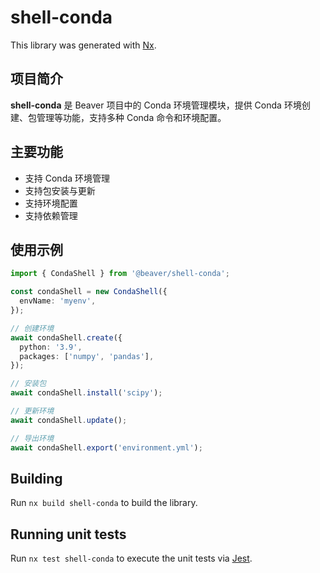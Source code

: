 # shell-conda

This library was generated with [Nx](https://nx.dev).

## 项目简介

**shell-conda** 是 Beaver 项目中的 Conda 环境管理模块，提供 Conda 环境创建、包管理等功能，支持多种 Conda 命令和环境配置。

## 主要功能

- 支持 Conda 环境管理
- 支持包安装与更新
- 支持环境配置
- 支持依赖管理

## 使用示例

```typescript
import { CondaShell } from '@beaver/shell-conda';

const condaShell = new CondaShell({
  envName: 'myenv',
});

// 创建环境
await condaShell.create({
  python: '3.9',
  packages: ['numpy', 'pandas'],
});

// 安装包
await condaShell.install('scipy');

// 更新环境
await condaShell.update();

// 导出环境
await condaShell.export('environment.yml');
```

## Building

Run `nx build shell-conda` to build the library.

## Running unit tests

Run `nx test shell-conda` to execute the unit tests via [Jest](https://jestjs.io).
